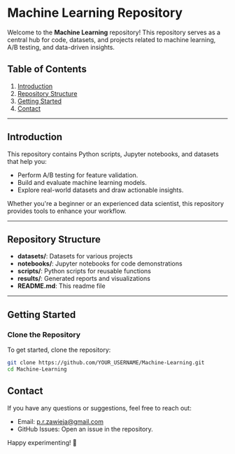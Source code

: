 # Machine Learning Repository

Welcome to the **Machine Learning** repository! This repository serves as a central hub for code, datasets, and projects related to machine learning, A/B testing, and data-driven insights.

## Table of Contents

1. [Introduction](#introduction)
2. [Repository Structure](#repository-structure)
3. [Getting Started](#getting-started)
4. [Contact](#contact)

---

## Introduction

This repository contains Python scripts, Jupyter notebooks, and datasets that help you:
- Perform A/B testing for feature validation.
- Build and evaluate machine learning models.
- Explore real-world datasets and draw actionable insights.

Whether you're a beginner or an experienced data scientist, this repository provides tools to enhance your workflow.

---

## Repository Structure

- **datasets/**: Datasets for various projects  
- **notebooks/**: Jupyter notebooks for code demonstrations  
- **scripts/**: Python scripts for reusable functions  
- **results/**: Generated reports and visualizations  
- **README.md**: This readme file  

---

## Getting Started

### Clone the Repository
To get started, clone the repository:
```bash
git clone https://github.com/YOUR_USERNAME/Machine-Learning.git
cd Machine-Learning
```

## Contact
If you have any questions or suggestions, feel free to reach out:
- Email: p.r.zawieja@gmail.com
- GitHub Issues: Open an issue in the repository.

Happy experimenting! 🚀


